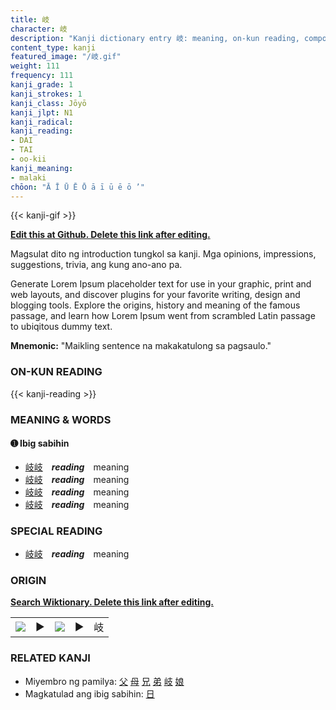 ```yaml
---
title: 岐
character: 岐
description: "Kanji dictionary entry 岐: meaning, on-kun reading, compounds, origin, related kanji"
content_type: kanji
featured_image: "/岐.gif"
weight: 111
frequency: 111
kanji_grade: 1
kanji_strokes: 1
kanji_class: Jōyō
kanji_jlpt: N1
kanji_radical: 
kanji_reading: 
- DAI
- TAI
- oo-kii
kanji_meaning:
- malaki
chōon: "Ā Ī Ū Ē Ō ā ī ū ē ō ’"
---
```

[//]: # (Don't edit the line below. Kanji animated GIF code is automatically generated.)
{{< kanji-gif >}}

[//]: # (Edit below this line.)

**[Edit this at Github. Delete this link after editing.](https://github.com/tim0g/tim/tree/main/content/kanji/岐/index.md)**

Magsulat dito ng introduction tungkol sa kanji. Mga opinions, impressions, suggestions, trivia, ang kung ano-ano pa.

Generate Lorem Ipsum placeholder text for use in your graphic, print and web layouts, and discover plugins for your favorite writing, design and blogging tools. Explore the origins, history and meaning of the famous passage, and learn how Lorem Ipsum went from scrambled Latin passage to ubiqitous dummy text.
 
**Mnemonic:** "Maikling sentence na makakatulong sa pagsaulo."

### ON-KUN READING

[//]: # (Don't edit the line below. ON-KUN READING code is automatically generated.)
{{< kanji-reading >}}

### MEANING & WORDS

#### ➊ **Ibig sabihin**
  - [岐](../岐)[岐](../岐)　***reading***　meaning
  - [岐](../岐)[岐](../岐)　***reading***　meaning
  - [岐](../岐)[岐](../岐)　***reading***　meaning
  - [岐](../岐)[岐](../岐)　***reading***　meaning

### SPECIAL READING
  - [岐](../岐)[岐](../岐)　***reading***　meaning

### ORIGIN

**[Search Wiktionary. Delete this link after editing.](https://wiktionary.org/wiki/岐)**
<table class="kanji-table"><tr><td>
<img src="60px-岐-bronze.svg.png">
</td><td>▶</td><td>
<img src="60px-岐-oracle.svg.png">
</td><td>▶</td>
<td class="kanji-origin">岐</td>
</tr></table>

### RELATED KANJI
- Miyembro ng pamilya: [父](../父) [母](../母) [兄](../兄) [弟](../弟) [岐](../岐) [娘](../娘)
- Magkatulad ang ibig sabihin: [日](../日)
